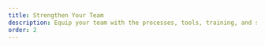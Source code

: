 ```yaml
---
title: Strengthen Your Team
description: Equip your team with the processes, tools, training, and support to deliver products your customers love profitably.
order: 2
---
```

